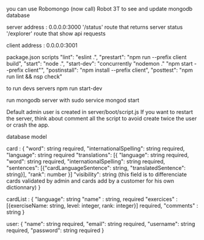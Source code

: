 you can use Robomongo (now call) Robot 3T to see and update mongodb database 

server address : 0.0.0.0:3000
      '/status' route that returns server status
      '/explorer' route that show api requests

client address : 0.0.0.0:3001


package.json scripts
      	    "lint": "eslint .",
	    "prestart": "npm run --prefix client build",
	    "start": "node .",
	    "start-dev": "concurrently \"nodemon .\" \"npm start --prefix client\"",
	    "postinstall": "npm install --prefix client",
	    "posttest": "npm run lint && nsp check"

to run devs servers
   npm run start-dev

run mongodb server with
    sudo service mongod start

Default admin user is created in server/boot/script.js
If you want to restart the server, think about comment all the script to avoid create twice the user or crash the app.

database model 

  card :
  {
    "word": string required,
    "internationalSpelling": string required,
    "language": string required
    "translations": [{
                      "language": string required, 
                      "word": string required, 
                      "internationalSpelling": string required,
                      "sentences": [{"cardLanguageSentence": string, "translatedSentence": string}],
                      "rank": number
                    }]
    "visibility": string  (this field is to differenciate cards validated by admin and cards add by a customer for his own dictionnary)
  }

  cardList :
  {	
    "language": string
    "name" : string, required
    "exercices" : [{exerciseName: string, level: integer, rank: integer}] required,
    "comments" : string
  }

  user:
  {
    "name": string required,
    "email": string required,
    "username": string required,
    "password": string required
  }